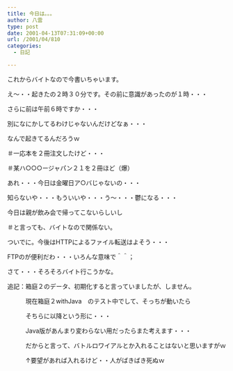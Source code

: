 ```yaml
---
title: 今日は。。。
author: 八雲
type: post
date: 2001-04-13T07:31:09+00:00
url: /2001/04/810
categories:
  - 日記

---
```

これからバイトなので今書いちゃいます。

え～・・起きたの２時３０分です。その前に意識があったのが１時・・・
  
さらに前は午前６時ですか・・・

別になにかしてるわけじゃないんだけどなぁ・・・
  
なんで起きてるんだろうｗ
  
＃一応本を２冊注文したけど・・・
  
＃某ハ○○○ージャパン２１を２冊ほど（爆）
  
あれ・・・今日は金曜日ア○バじゃないの・・・
  
知らないや・・・もういいや・・・う～・・・鬱になる・・・

今日は親が飲み会で帰ってこないらしいし
  
＃と言っても、バイトなので関係ない。

ついでに。今後はHTTPによるファイル転送はよそう・・・
  
FTPのが便利だわ・・・いろんな意味で＾＾；
  
さて・・・そろそろバイト行こうかな。

追記：箱庭２のデータ、初期化すると言っていましたが、しません。
  
　　　現在箱庭２withJava　のテスト中でして、そっちが動いたら
  
　　　そちらに以降という形に・・・
  
　　　Java版があんまり変わらない用だったらまた考えます・・・
  
　　　だからと言って、バトルロワイアルとか入れることはないと思いますがｗ
  
　　　↑要望があれば入れるけど・・人がばきばき死ぬｗ